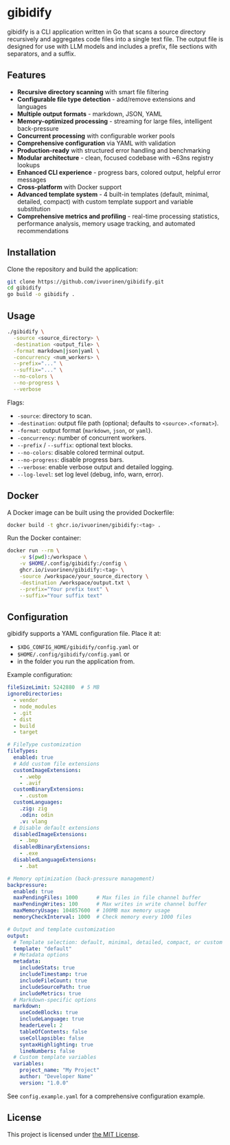 # gibidify

gibidify is a CLI application written in Go that scans a source directory
recursively and aggregates code files into a single text file. The output
file is designed for use with LLM models and includes a prefix,
file sections with separators, and a suffix.

## Features

- **Recursive directory scanning** with smart file filtering
- **Configurable file type detection** - add/remove extensions and languages
- **Multiple output formats** - markdown, JSON, YAML
- **Memory-optimized processing** - streaming for large files, intelligent back-pressure
- **Concurrent processing** with configurable worker pools
- **Comprehensive configuration** via YAML with validation
- **Production-ready** with structured error handling and benchmarking
- **Modular architecture** - clean, focused codebase with ~63ns registry lookups
- **Enhanced CLI experience** - progress bars, colored output, helpful error messages
- **Cross-platform** with Docker support
- **Advanced template system** - 4 built-in templates (default, minimal, detailed, compact) with custom template support and variable substitution
- **Comprehensive metrics and profiling** - real-time processing statistics, performance analysis, memory usage tracking, and automated recommendations

## Installation

Clone the repository and build the application:

```bash
git clone https://github.com/ivuorinen/gibidify.git
cd gibidify
go build -o gibidify .
```

## Usage

```bash
./gibidify \
  -source <source_directory> \
  -destination <output_file> \
  -format markdown|json|yaml \
  -concurrency <num_workers> \
  --prefix="..." \
  --suffix="..." \
  --no-colors \
  --no-progress \
  --verbose
```

Flags:

- `-source`: directory to scan.
- `-destination`: output file path (optional; defaults to `<source>.<format>`).
- `-format`: output format (`markdown`, `json`, or `yaml`).
- `-concurrency`: number of concurrent workers.
- `--prefix` / `--suffix`: optional text blocks.
- `--no-colors`: disable colored terminal output.
- `--no-progress`: disable progress bars.
- `--verbose`: enable verbose output and detailed logging.
- `--log-level`: set log level (debug, info, warn, error).

## Docker

A Docker image can be built using the provided Dockerfile:

```bash
docker build -t ghcr.io/ivuorinen/gibidify:<tag> .
```

Run the Docker container:

```bash
docker run --rm \
	-v $(pwd):/workspace \
	-v $HOME/.config/gibidify:/config \
	ghcr.io/ivuorinen/gibidify:<tag> \
	-source /workspace/your_source_directory \
	-destination /workspace/output.txt \
	--prefix="Your prefix text" \
	--suffix="Your suffix text"
```

## Configuration

gibidify supports a YAML configuration file. Place it at:

- `$XDG_CONFIG_HOME/gibidify/config.yaml` or
- `$HOME/.config/gibidify/config.yaml` or
- in the folder you run the application from.

Example configuration:

```yaml
fileSizeLimit: 5242880  # 5 MB
ignoreDirectories:
  - vendor
  - node_modules
  - .git
  - dist
  - build
  - target

# FileType customization
fileTypes:
  enabled: true
  # Add custom file extensions
  customImageExtensions:
    - .webp
    - .avif
  customBinaryExtensions:
    - .custom
  customLanguages:
    .zig: zig
    .odin: odin
    .v: vlang
  # Disable default extensions
  disabledImageExtensions:
    - .bmp
  disabledBinaryExtensions:
    - .exe
  disabledLanguageExtensions:
    - .bat

# Memory optimization (back-pressure management)
backpressure:
  enabled: true
  maxPendingFiles: 1000      # Max files in file channel buffer
  maxPendingWrites: 100      # Max writes in write channel buffer
  maxMemoryUsage: 104857600  # 100MB max memory usage
  memoryCheckInterval: 1000  # Check memory every 1000 files

# Output and template customization
output:
  # Template selection: default, minimal, detailed, compact, or custom
  template: "default"
  # Metadata options
  metadata:
    includeStats: true
    includeTimestamp: true
    includeFileCount: true
    includeSourcePath: true
    includeMetrics: true
  # Markdown-specific options
  markdown:
    useCodeBlocks: true
    includeLanguage: true
    headerLevel: 2
    tableOfContents: false
    useCollapsible: false
    syntaxHighlighting: true
    lineNumbers: false
  # Custom template variables
  variables:
    project_name: "My Project"
    author: "Developer Name"
    version: "1.0.0"
```

See `config.example.yaml` for a comprehensive configuration example.

## License

This project is licensed under [the MIT License](LICENSE).
